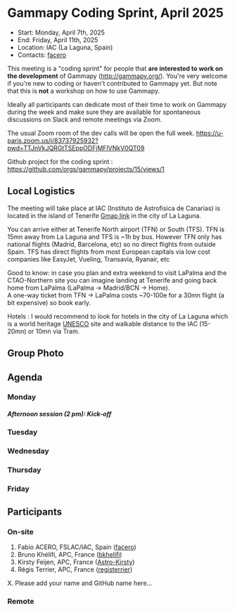 # Gammapy Coding Sprint, April 2025

* Start: Monday, April 7th, 2025 
* End: Friday, April 11th, 2025
* Location: IAC (La Laguna, Spain)
* Contacts: [facero](https://github.com/facero)

This meeting is a "coding sprint" for people that **are interested to work on the development** of Gammapy
(http://gammapy.org/). You're very welcome if you're new to coding or haven't contributed to
Gammapy yet. But note that this is **not** a workshop on how to use Gammapy.

Ideally all participants can dedicate most of their time to work on Gammapy during the week and make sure they are available for spontaneous discussions on Slack and remote meetings via Zoom.

The usual Zoom room of the dev calls will be open the full week.
https://u-paris.zoom.us/j/83737925932?pwd=TTJnVkJQRGtTSEppODFjMFlVNkV0QT09

Github project for the coding sprint : https://github.com/orgs/gammapy/projects/15/views/1

## Local Logistics

The meeting will take place at IAC (Instituto de Astrofisica de Canarias) is located in the island of Tenerife [Gmap link](https://maps.app.goo.gl/T1GSm5owLfRmhF17A) in the city of La Laguna.

You can arrive either at Tenerife North airport (TFN) or South (TFS).  TFN is 15mn away from La Laguna and TFS is ~1h by bus. 
However TFN only has national flights (Madrid, Barcelona, etc) so no direct flights from outside Spain. TFS has direct flights from most European capitals via low cost companies like EasyJet, Vueling, Transavia, Ryanair, etc

Good to know: in case you plan and extra weekend to visit LaPalma and the CTAO-Northern site  you can imagine landing at Tenerife and going back home from LaPalma (LaPalma -> Madrid/BCN -> Home).  
A one-way ticket from TFN -> LaPalma costs ~70-100e for a 30mn flight (a bit expensive) so book early.


Hotels : I would recommend to look for hotels in the city of La Laguna which is a world heritage [UNESCO](https://whc.unesco.org/fr/list/929/gallery/) site and walkable distance to the IAC (15-20mn) or 10mn via Tram.


## Group Photo



## Agenda


### Monday
##### Afternoon session (2 pm): Kick-off

### Tuesday


### Wednesday


  
### Thursday



### Friday


## Participants


### On-site

1. Fabio ACERO, FSLAC/IAC, Spain  ([facero](https://github.com/facero))
2. Bruno Khélifi, APC, France ([bkhelifi](https://github.com/bkhelifi))
3. Kirsty Feijen, APC, France ([Astro-Kirsty](https://github.com/Astro-Kirsty))
4. Régis Terrier, APC, France ([registerrier](https://github.com/registerrier))

X. Please add your name and GitHub name here...

### Remote

